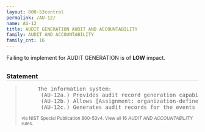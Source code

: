 ```yaml
---
layout: 800-53control
permalink: /AU-12/
name: AU-12
title: AUDIT GENERATION AUDIT AND ACCOUNTABILITY
family: AUDIT AND ACCOUNTABILITY
family_cnt: 16
---
```

<p class="text-info">Failing to implement for AUDIT GENERATION is of <b>LOW</b> impact.</p>

<h3 style="border-bottom:1px solid #ddd;margin:30px 0 8px 0;">Statement</h3>
<blockquote>
<pre>     The information system: 
      (AU-12a.) Provides audit record generation capability for the auditable events defined in AU-2 a. at [Assignment: organization-defined information system components]; 
      (AU-12b.) Allows [Assignment: organization-defined personnel or roles] to select which auditable events are to be audited by specific components of the information system; and 
      (AU-12c.) Generates audit records for the events defined in AU-2 d. with the content defined in AU-3. 
</pre>
<p><small>via NIST Special Publication 800-53v4. View all 16 <i>AUDIT AND ACCOUNTABILITY</i> rules. <a href="/cce/ssg/group/$Group_id"><span class="glyphicon glyphicon-link"></span></a> </small></p>
</blockquote>

